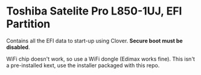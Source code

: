 # Toshiba Satelite Pro L850-1UJ, EFI Partition
Contains all the EFI data to start-up using Clover. **Secure boot must be disabled**.

WiFi chip doesn't work, so use a WiFi dongle (Edimax works fine). This isn't a pre-installed kext, use the installer packaged with this repo.
